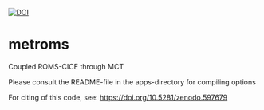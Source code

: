 [![DOI](https://zenodo.org/badge/DOI/10.5281/zenodo.1046114.svg)](https://doi.org/10.5281/zenodo.1046114)

# metroms
Coupled ROMS-CICE through MCT

Please consult the README-file in the apps-directory for compiling options

For citing of this code, see: https://doi.org/10.5281/zenodo.597679
